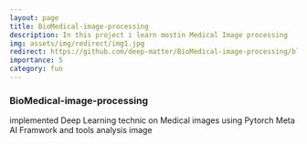 ```yaml
---
layout: page
title: BioMedical-image-processing 
description: In this project i learn mostin Medical Image processing
img: assets/img/redirect/img1.jpg
redirect: https://github.com/deep-matter/BioMedical-image-processing/blob/main/Chapter-BIoMedical-Real-Data/Introductions%20to%20Dicom%20Medical%20imaging%20Processing%20techincs.ipynb
importance: 5
category: fun
---
```


### BioMedical-image-processing 

implemented Deep Learning technic on Medical images using Pytorch Meta AI Framwork and tools analysis image





